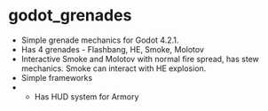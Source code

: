 # godot_grenades
- Simple grenade mechanics for Godot 4.2.1.
- Has 4 grenades - Flashbang, HE, Smoke, Molotov
- Interactive Smoke and Molotov with normal fire spread, has stew mechanics. Smoke can interact with HE explosion.
- Simple frameworks
- + Has HUD system for Armory
